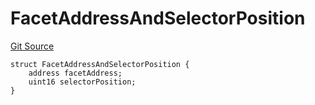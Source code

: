 # FacetAddressAndSelectorPosition
[Git Source](https://github.com/thrackle-io/tron/blob/fa1f71d854feb4f93c1bbe77dbe731527e9e3d00/src/client/token/handler/diamond/HandlerDiamondLib.sol)


```solidity
struct FacetAddressAndSelectorPosition {
    address facetAddress;
    uint16 selectorPosition;
}
```

